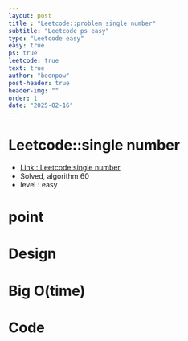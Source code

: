```yaml
---
layout: post
title : "Leetcode::problem single number"
subtitle: "Leetcode ps easy"
type: "Leetcode easy"
easy: true
ps: true
leetcode: true
text: true
author: "beenpow"
post-header: true
header-img: ""
order: 1
date: "2025-02-16"
---
```


# Leetcode::single number
- [Link : Leetcode:single number]()
- Solved, algorithm 60
- level : easy
# point

# Design


# Big O(time)

# Code

```cpp

```